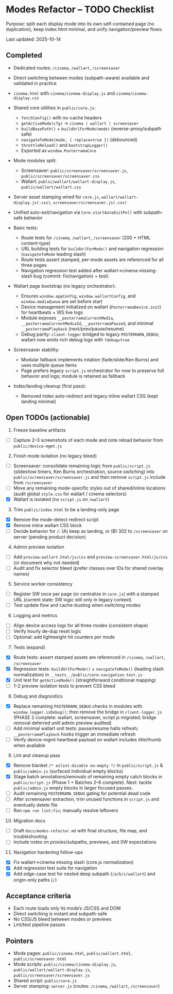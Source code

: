 # Modes Refactor – TODO Checklist

Purpose: split each display mode into its own self-contained page (no duplication), keep index.html minimal, and unify navigation/preview flows.

Last updated: 2025-10-14

## Completed

- Dedicated routes: `/cinema`, `/wallart`, `/screensaver`
- Direct switching between modes (subpath-aware) available and validated in practice
- `cinema.html` with `cinema/cinema-display.js` and `cinema/cinema-display.css`
- Shared core utilities in `public/core.js`:
    - `fetchConfig()` with no-cache headers
    - `getActiveMode(cfg)` → `cinema | wallart | screensaver`
    - `buildBasePath()` + `buildUrlForMode(mode)` (reverse-proxy/subpath safe)
    - `navigateToMode(mode, { replace=true })` (debounced)
    - `throttleReload()` and `bootstrapLogger()`
    - Exported as `window.PosterramaCore`
- Mode modules split:
    - Screensaver: `public/screensaver/screensaver.js`, `public/screensaver/screensaver.css`
    - Wallart: `public/wallart/wallart-display.js`, `public/wallart/wallart.css`
- Server asset stamping wired for `core.js`, `wallart/wallart-display.js(.css)`, `screensaver/screensaver.js(.css)`
- Unified auto-exit/navigation via `Core.startAutoExitPoll` with subpath-safe behavior
- Basic tests:
    - Route tests for `/cinema`, `/wallart`, `/screensaver` (200 + HTML content-type)
    - URL building tests for `buildUrlForMode()` and navigation regression (`navigateToMode` leading slash)
    - Route tests assert stamped, per-mode assets are referenced for all three pages
    - Navigation regression test added after wallart→cinema missing-slash bug (commit: fix(navigation) + test)

- Wallart page bootstrap (no legacy orchestrator):
    - Ensures `window.appConfig`, `window.wallartConfig`, and `window.mediaQueue` are set before start
    - Device management initialized on wallart (`PosterramaDevice.init`) for heartbeats + WS live logs
    - Module exposes `__posterramaCurrentMedia`, `__posterramaCurrentMediaId`, `__posterramaPaused`, and minimal `__posterramaPlayback` (next/prev/pause/resume)
    - Debug parity: `client-logger` bridged to legacy `POSTERRAMA_DEBUG`; wallart now emits rich debug logs with `?debug=true`

- Screensaver stability:
    - Modular fallback implements rotation (fade/slide/Ken Burns) and uses multiple queue items
    - Page prefers legacy `script.js` orchestrator for now to preserve full behavior and logs; module is retained as fallback

- Index/landing cleanup (first pass):
    - Removed index auto-redirect and legacy inline wallart CSS (kept landing minimal)

## Open TODOs (actionable)

1. Freeze baseline artifacts

- [ ] Capture 2–3 screenshots of each mode and note reload behavior from `public/device-mgmt.js`

2. Finish mode isolation (no legacy bleed)

- [ ] Screensaver: consolidate remaining logic from `public/script.js` (slideshow timers, Ken Burns orchestration, source switching) into `public/screensaver/screensaver.js` and then remove `script.js` include from `/screensaver`
- [ ] Move any remaining mode-specific styles out of shared/inline locations (audit global `style.css` for wallart / cinema selectors)
- [x] Wallart is isolated (no `script.js` on `/wallart`)

3. Trim `public/index.html` to be a landing-only page

- [x] Remove the mode-detect redirect script
- [x] Remove inline wallart CSS block
- [ ] Decide behavior for `/`: (A) keep as landing, or (B) 302 to `/screensaver` on server (pending product decision)

4. Admin preview isolation

- [ ] Add `preview-wallart.html/js/css` and `preview-screensaver.html/js/css` (or document why not needed)
- [ ] Audit and fix selector bleed (prefer classes over IDs for shared overlay names)

5. Service worker consistency

- [ ] Register SW once per page (or centralize in `core.js`) with a stamped URL (current state: SW logic still only in legacy context)
- [ ] Test update flow and cache-busting when switching modes

6. Logging and metrics

- [ ] Align device access logs for all three modes (consistent shape)
- [ ] Verify hourly de-dup reset logic
- [ ] Optional: add lightweight hit counters per mode

7. Tests (expand)

- [x] Route tests: assert stamped assets are referenced in `/cinema`, `/wallart`, `/screensaver`
- [x] Regression tests: `buildUrlForMode()` + `navigateToMode()` (leading slash normalization) in `__tests__/public/core.navigation.test.js`
- [x] Unit test for `getActiveMode()` (straightforward conditional mapping)
- [ ] 1–2 preview isolation tests to prevent CSS bleed

8. Debug and diagnostics

- [x] Replace remaining `POSTERRAMA_DEBUG` checks in modules with `window.logger.isDebug()`; then remove the bridge in `client-logger.js` (PHASE 2 complete: wallart, screensaver, script.js migrated; bridge removal deferred until admin preview audited)
- [ ] Add minimal wallart unit tests: pause/resume halts refresh; `__posterramaPlayback` hooks trigger an immediate refresh
- [ ] Verify device-mgmt heartbeat payload on wallart includes title/thumb when available

9. Lint and cleanup pass

- [x] Remove blanket `/* eslint-disable no-empty */` in `public/script.js` & `public/admin.js` (surfaced individual empty blocks)
- [x] Stage batch annotations/removals of remaining empty catch blocks in `public/script.js` (Phase 1 + Batches 2–6 complete). Next: tackle `public/admin.js` empty blocks in larger focused passes.
- [ ] Audit remaining `POSTERRAMA_DEBUG` gating for potential dead code
- [ ] After screensaver extraction, trim unused functions in `script.js` and eventually delete file
- [ ] Run `npm run lint:fix`; manually resolve leftovers

10. Migration docs

- [ ] Draft `docs/modes-refactor.md` with final structure, file map, and troubleshooting
- [ ] Include notes on proxies/subpaths, previews, and SW expectations

11. Navigation hardening follow-ups

- [x] Fix wallart→cinema missing slash (core.js normalization)
- [x] Add regression test suite for navigation
- [x] Add edge-case test for nested deep subpath (`/a/b/c/wallart`) and origin-only paths (`/`)

## Acceptance criteria

- Each route loads only its mode’s JS/CSS and DOM
- Direct switching is instant and subpath-safe
- No CSS/JS bleed between modes or previews
- Lint/test pipeline passes

## Pointers

- Mode pages: `public/cinema.html`, `public/wallart.html`, `public/screensaver.html`
- Mode scripts: `public/cinema/cinema-display.js`, `public/wallart/wallart-display.js`, `public/screensaver/screensaver.js`
- Shared script: `public/core.js`
- Server stamping: `server.js` (routes: `/cinema`, `/wallart`, `/screensaver`)
